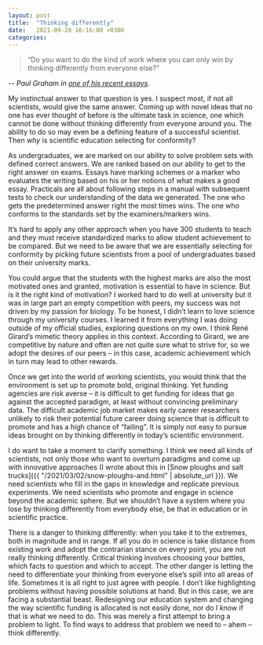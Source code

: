 ```yaml
---
layout: post
title:  "Thinking differently"
date:   2021-09-20 16:16:00 +0300
categories:
---
```


>“Do you want to do the kind of work where you can only win by thinking differently from everyone else?”

-- *Paul Graham in [one of his recent essays](http://www.paulgraham.com/think.html).*

My instinctual answer to that question is yes. I suspect most, if not all scientists, would give the same answer. Coming up with novel ideas that no one has ever thought of before is the ultimate task in science, one which cannot be done without thinking differently from everyone around you. The ability to do so may even be a defining feature of a successful scientist. Then *why* is scientific education selecting for conformity?

As undergraduates, we are marked on our ability to solve problem sets with defined correct answers. We are ranked based on our ability to get to the right answer on exams. Essays have marking schemes or a marker who evaluates the writing based on his or her notions of what makes a good essay. Practicals are all about following steps in a manual with subsequent tests to check our understanding of the data we generated. The one who gets the predetermined answer right the most times wins. The one who conforms to the standards set by the examiners/markers wins.

It’s hard to apply any other approach when you have 300 students to teach and they must receive standardized marks to allow student achievement to be compared. But we need to be aware that we are essentially selecting for conformity by picking future scientists from a pool of undergraduates based on their university marks.

You could argue that the students with the highest marks are also the most motivated ones and granted, motivation is essential to have in science. But is it the right kind of motivation? I worked hard to do well at university but it was in large part an empty competition with peers, my success was not driven by my passion for biology. To be honest, I didn’t learn to love science through my university courses. I learned it from everything I was doing outside of my official studies, exploring questions on my own. I think René Girard’s mimetic theory applies in this context. According to Girard, we are competitive by nature and often are not quite sure what to strive for, so we adopt the desires of our peers – in this case, academic achievement which in turn may lead to other rewards.

Once we get into the world of working scientists, you would think that the environment is set up to promote bold, original thinking. Yet funding agencies are risk averse – it is difficult to get funding for ideas that go against the accepted paradigm, at least without convincing preliminary data. The difficult academic job market makes early career researchers unlikely to risk their potential future career doing science that is difficult to promote and has a high chance of “failing”. It is simply not easy to pursue ideas brought on by thinking differently in today’s scientific environment.

I do want to take a moment to clarify something. I think we need all kinds of scientists, not only those who want to overturn paradigms and come up with innovative approaches (I wrote about this in [Snow ploughs and salt trucks]({{ "/2021/03/02/snow-ploughs-and.html" | absolute_url }}). We need scientists who fill in the gaps in knowledge and replicate previous experiments. We need scientists who promote and engage in science beyond the academic sphere. But we shouldn’t have a system where you lose by thinking differently from everybody else, be that in education or in scientific practice.

There is a danger to thinking differently: when you take it to the extremes, both in magnitude and in range. If all you do in science is take distance from existing work and adopt the contrarian stance on every point, you are not really thinking differently. Critical thinking involves choosing your battles, which facts to question and which to accept. The other danger is letting the need to differentiate your thinking from everyone else’s spill into all areas of life. Sometimes it is all right to just agree with people.
I don’t like highlighting problems without having possible solutions at hand. But in this case, we are facing a substantial beast. Redesigning our education system and changing the way scientific funding is allocated is not easily done, nor do I know if that is what we need to do. This was merely a first attempt to bring a problem to light. To find ways to address that problem we need to – ahem – think differently.
